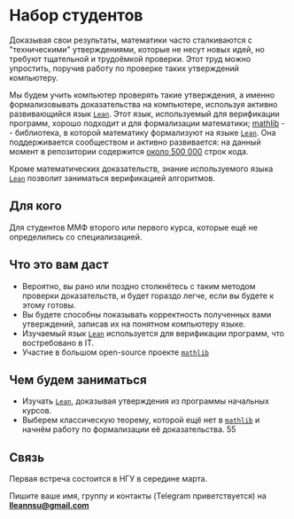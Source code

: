 # Набор студентов 

Доказывая свои результаты, математики часто сталкиваются с "техническими" утверждениями, которые не несут новых идей, но требуют тщательной и трудоёмкой проверки. Этот труд можно упростить, поручив работу по проверке таких утверждений компьютеру. 

Мы будем учить компьютер проверять такие утверждения, а именно формализовывать доказательства на компьютере, используя активно развивающийся язык [`Lean`](https://leanprover.github.io/). Этот язык, используемый для верификации программ, хорошо подходит и для формализации математики; [mathlib](https://github.com/leanprover-community/mathlib/tree/semisimple_prep) -- библиотека, в которой математику формализуют на языке [`Lean`](https://leanprover.github.io/). Она поддерживается сообществом и активно развивается: на данный момент в репозитории содержится [около 500 000](https://leanprover-community.github.io/mathlib_stats.html) строк кода. 

Кроме математических доказательств, знание используемого языка [`Lean`](https://leanprover.github.io/) позволит заниматься верификацией алгоритмов. 

## Для кого

Для студентов ММФ второго или первого курса, которые ещё не определились со специализацией. 

## Что это вам даст

- Вероятно, вы рано или поздно столкнётесь с таким методом проверки доказательств, и будет гораздо легче, если вы будете к этому готовы.
- Вы будете способны показывать корректность полученных вами утверждений, записав их на понятном компьютеру языке.
- Изучаемый язык [`Lean`](https://leanprover.github.io/) используется для верификации программ, что востребовано в IT.
- Участие в большом open-source проекте [`mathlib`](https://github.com/leanprover-community/mathlib/tree/semisimple_prep)


## Чем будем заниматься

- Изучать [`Lean`](https://leanprover.github.io/), доказывая утверждения из программы начальных курсов.
- Выберем классическую теорему, которой ещё нет в [`mathlib`](https://github.com/leanprover-community/mathlib/tree/semisimple_prep) и начнём работу по формализации её доказательства.
55
## Связь

Первая встреча состоится в НГУ в середине марта.

Пишите ваше имя, группу и контакты (Telegram приветствуется) на **lleannsu@gmail.com**


